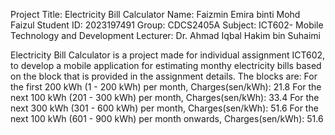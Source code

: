 Project Title: Electricity Bill Calculator
Name: Faizmin Emira binti Mohd Faizul
Student ID: 2023197491
Group: CDCS2405A
Subject: ICT602- Mobile Technology and Development
Lecturer: Dr. Ahmad Iqbal Hakim bin Suhaimi

Electricity Bill Calculator is a project made for individual assignment ICT602, to develop a mobile application for estimating monthy electricity bills based on the block that is provided in the assignment details. The blocks are:
For the first 200 kWh (1 - 200 kWh) per month, Charges(sen/kWh): 21.8
For the next 100 kWh (201 - 300 kWh) per month, Charges(sen/kWh): 33.4
For the next 300 kWh (301 - 600 kWh) per month, Charges(sen/kWh): 51.6
For the next 100 kWh (601 - 900 kWh) per month onwards, Charges(sen/kWh): 51.6

